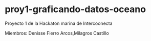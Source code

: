 # proy1-graficando-datos-oceano
Proyecto 1 de la Hackaton marina de Intercoonecta

Miembros: Denisse Fierro Arcos,Milagros Castillo
